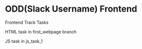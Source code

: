 # ODD(Slack Username) Frontend
Frontend Track Tasks

HTML task in first_webpage branch

JS task  in js_task_1             
